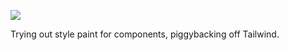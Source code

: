 ![](https://db-feed.s3.amazonaws.com/legacy/gif-2022-09-04_16-19-03-1662322908.gif)

Trying out style paint for components, piggybacking off Tailwind. 
